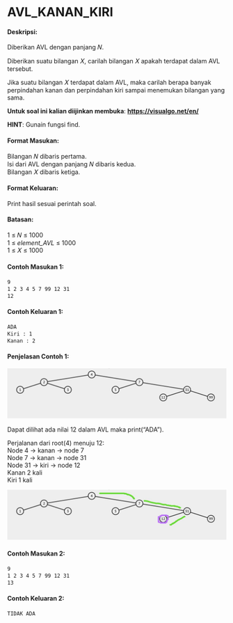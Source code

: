 # AVL_KANAN_KIRI

#### Deskripsi: 
Diberikan AVL dengan panjang 𝑁.

Diberikan suatu bilangan 𝑋, carilah bilangan 𝑋 apakah terdapat dalam AVL tersebut.

Jika suatu bilangan 𝑋 terdapat dalam AVL, maka carilah berapa banyak perpindahan kanan dan perpindahan kiri sampai menemukan bilangan yang sama.

**Untuk soal ini kalian diijinkan membuka**: **https://visualgo.net/en/**

**HINT**: Gunain fungsi find.

#### Format Masukan:
Bilangan 𝑁 dibaris pertama.<br>
Isi dari AVL dengan panjang 𝑁 dibaris kedua.<br>
Bilangan 𝑋 dibaris ketiga.

#### Format Keluaran:
Print hasil sesuai perintah soal.

#### Batasan:
1 ≤ 𝑁 ≤ 1000<br>
1 ≤ *element_AVL* ≤ 1000<br>
1 ≤ 𝑋 ≤ 1000

#### Contoh Masukan 1:
```
9
1 2 3 4 5 7 99 12 31
12
```

#### Contoh Keluaran 1:
```
ADA
Kiri : 1
Kanan : 2
```

#### Penjelasan Contoh 1:
<p align="center">
  <img src="../../assets/avl-kanan-kiri_explanation-1.png"/>
</p>

Dapat dilihat ada nilai 12 dalam AVL maka print(“ADA”).

Perjalanan dari root(4) menuju 12:<br>
Node 4 → kanan → node 7<br>
Node 7 → kanan → node 31<br>
Node 31 → kiri → node 12<br>
Kanan 2 kali<br>
Kiri 1 kali<br>
<p align="center">
  <img src="../../assets/avl-kanan-kiri_explanation-2.png"/>
</p>

#### Contoh Masukan 2:
```
9
1 2 3 4 5 7 99 12 31
13
```

#### Contoh Keluaran 2:
```
TIDAK ADA
```

